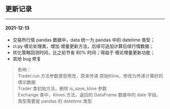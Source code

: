 ## 更新记录

---

#### 2021-12-13

* 交易所行情 pandas 数据中，data 统一为 pandas 中的 datetime 类型；
* cl.py 缠论处理类，增加 增量更新方法，后续可追加计算后续行情数据；
* 优化策略回测时间，比之前节省 80% 时间；得益于 缠论增量更新功能；
* 其他 bug 修复

> 影响：  
> Trader.run 方法参数类型修改，原来传递 原始Kline，修改为传递计算好的 缠论数据  
> Trader 类初始方法，删除 is_save_kline 参数  
> Exchange 类中，klines 方法，返回的 DataFrame 数据中的 date 字段，类型需要是 pandas 的 datetime 类型 